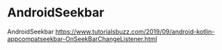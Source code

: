 # AndroidSeekbar
AndroidSeekbar
https://www.tutorialsbuzz.com/2019/09/android-kotlin-appcompatseekbar-OnSeekBarChangeListener.html
